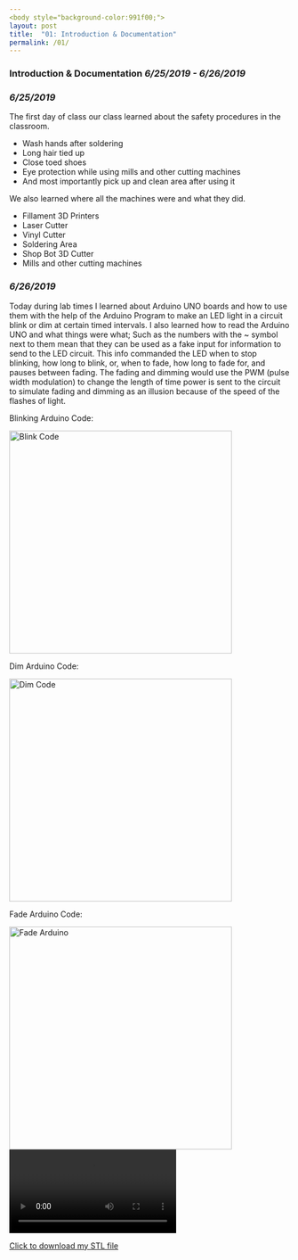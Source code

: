 ```yaml
---
<body style="background-color:991f00;">
layout: post
title:  "01: Introduction & Documentation"
permalink: /01/
---
```


### **Introduction & Documentation** _6/25/2019 - 6/26/2019_

### _6/25/2019_

The first day of class our class learned about the safety procedures in the classroom.

- Wash hands after soldering
- Long hair tied up
- Close toed shoes
- Eye protection while using mills and other cutting machines
- And most importantly pick up and clean area after using it

We also learned where all the machines were and what they did.

- Fillament 3D Printers
- Laser Cutter
- Vinyl Cutter
- Soldering Area
- Shop Bot 3D Cutter
- Mills and other cutting machines

### _6/26/2019_

Today during lab times I learned about Arduino UNO boards and how to use them with the help of the Arduino Program to make an LED light in a circuit blink or dim at certain timed intervals. I also learned how to read the Arduino UNO and what things were what; Such as the numbers with the ~ symbol next to them mean that they can be used as a fake input for information to send to the LED circuit. This info commanded the LED when to stop blinking, how long to blink, or, when to fade, how long to fade for, and pauses between fading. The fading and dimming would use the PWM (pulse width modulation) to change the length of time power is sent to the circuit to simulate fading and dimming as an illusion because of the speed of the flashes of light.


Blinking Arduino Code:

<img src="Blink Arduino.png" alt="Blink Code" style="height: 400px; max-width: 100%">

Dim Arduino Code:

<img src="Dim Arduino.png" alt="Dim Code" style="height: 400px; max-width: 100%">

Fade Arduino Code:

<img src="Fade Arduino.png" alt="Fade Arduino" style="height: 400px; max-width: 100%">

<!-- You can also use HTML tags to include a video -->
<video controls>
	<source src="demo.mp4" type="video/mp4">
</video>

<!-- Or to add a download link to any (reasonably small) file in your permalink directory -->

<a href='cube.stl' download>Click to download my STL file</a>

